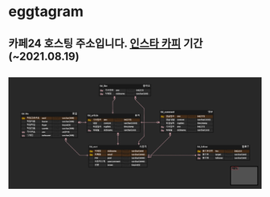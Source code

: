 # eggtagram


카페24 호스팅 주소입니다. [인스타 카피](http://eggman9298.cafe24.com/) 기간(~2021.08.19)
-------------




![테이블 ERD  ](img/ERD.png)
-----------
